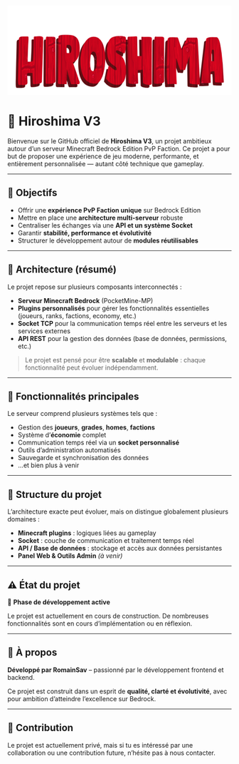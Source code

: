 <p align="center">
  <img src="../assets/label.png" height=200 />
<p/>

# 🌋 Hiroshima V3

Bienvenue sur le GitHub officiel de **Hiroshima V3**, un projet ambitieux autour d’un serveur Minecraft Bedrock Edition PvP Faction. Ce projet a pour but de proposer une expérience de jeu moderne, performante, et entièrement personnalisée — autant côté technique que gameplay.

---

## 🚀 Objectifs

- Offrir une **expérience PvP Faction unique** sur Bedrock Edition
- Mettre en place une **architecture multi-serveur** robuste
- Centraliser les échanges via une **API et un système Socket**
- Garantir **stabilité, performance et évolutivité**
- Structurer le développement autour de **modules réutilisables**

---

## 🧱 Architecture (résumé)

Le projet repose sur plusieurs composants interconnectés :

- **Serveur Minecraft Bedrock** (PocketMine-MP)
- **Plugins personnalisés** pour gérer les fonctionnalités essentielles (joueurs, ranks, factions, economy, etc.)
- **Socket TCP** pour la communication temps réel entre les serveurs et les services externes
- **API REST** pour la gestion des données (base de données, permissions, etc.)

> Le projet est pensé pour être **scalable** et **modulable** : chaque fonctionnalité peut évoluer indépendamment.

---

## 🔧 Fonctionnalités principales

Le serveur comprend plusieurs systèmes tels que :

- Gestion des **joueurs**, **grades**, **homes**, **factions**
- Système d’**économie** complet
- Communication temps réel via un **socket personnalisé**
- Outils d’administration automatisés
- Sauvegarde et synchronisation des données
- ...et bien plus à venir

---

## 📂 Structure du projet

L’architecture exacte peut évoluer, mais on distingue globalement plusieurs domaines :

- **Minecraft plugins** : logiques liées au gameplay
- **Socket** : couche de communication et traitement temps réel
- **API / Base de données** : stockage et accès aux données persistantes
- **Panel Web & Outils Admin** *(à venir)*

---

## ⚠️ État du projet

🧪 **Phase de développement active**

Le projet est actuellement en cours de construction. De nombreuses fonctionnalités sont en cours d’implémentation ou en réflexion.

---

## 👤 À propos

**Développé par RomainSav** – passionné par le développement frontend et backend.

Ce projet est construit dans un esprit de **qualité, clarté et évolutivité**, avec pour ambition d’atteindre l’excellence sur Bedrock.

---

## 🤝 Contribution

Le projet est actuellement privé, mais si tu es intéressé par une collaboration ou une contribution future, n’hésite pas à nous contacter.